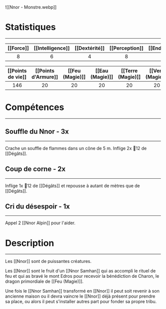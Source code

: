![[Nnor - Monstre.webp]]
# Statistiques
---

| [[Force]] | [[Intelligence]] | [[Dextérité]] | [[Perception]] | [[Endurance]] | [[Charisme]] | [[Initiative]] |
| :-------: | :--------------: | :-----------: | :------------: | :-----------: | :----------: | -------------- |
|     8     |        6         |       4       |       8        |      10       |      4       | 24             |

| [[Points de vie]] | [[Points d'Armure]] | [[Feu (Magie)]] | [[Eau (Magie)]] | [[Terre (Magie)]] | [[Vent (Magie)]] | [[Foudre (Magie)]] |
| :---------------: | :-----------------: | :-------------: | :-------------: | :---------------: | :--------------: | :----------------: |
|        146        |         20          |       20        |       20        |        20         |        20        |         20         |
# Compétences
---
## Souffle du Nnor - 3x
---
Crache un souffle de flammes dans un cône de 5 m. Inflige 2x 🎲12 de [[Dégâts]].

## Coup de corne - 2x
---
Inflige 1x 🎲12 de [[Dégâts]] et repousse à autant de mètres que de [[Dégâts]].

## Cri du désespoir - 1x
---
Appel 2 [[Nnor Alpin]] pour l'aider.

# Description
---
Les [[Nnor]] sont de puissantes créatures.

Les [[Nnor]] sont le fruit d'un [[Nnor Samhan]] qui as accompli le rituel de feu et qui as bravé le mont Edros pour recevoir la bénédiction de Charon, le dragon primordiale de [[Feu (Magie)]].

Une fois le [[Nnor Samhan]] transformé en [[Nnor]] il peut soit revenir à son ancienne maison ou il devra vaincre le [[Nnor]] déjà présent pour prendre sa place, ou alors il peut s'installer autres part pour fonder sa propre tribu.